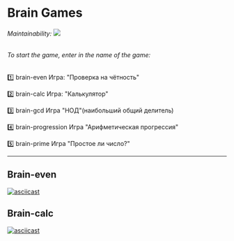 # Brain Games

###### Maintainability:  <a href="https://codeclimate.com/github/Nargiz-Toleutai/Brain-games/maintainability"><img src="https://api.codeclimate.com/v1/badges/9f9fe6e1f0fa5f09b608/maintainability" /></a>

###### To start the game, enter in the name of the game:

1️⃣ brain-even Игра: "Проверка на чётность"

2️⃣ brain-calc Игра: "Калькулятор"

3️⃣ brain-gcd Игра "НОД"(наибольший общий делитель)

4️⃣ brain-progression Игра "Арифметическая прогрессия"

5️⃣ brain-prime Игра "Простое ли число?"

______________________________________________________________

## Brain-even

[![asciicast](https://asciinema.org/a/6CofO9vrARWfIx9OzsR1sD1tq.svg)](https://asciinema.org/a/6CofO9vrARWfIx9OzsR1sD1tq)



## Brain-calc

[![asciicast](https://asciinema.org/a/5YuLGXjYv50ckZdgSaOr8PYHD.svg)](https://asciinema.org/a/5YuLGXjYv50ckZdgSaOr8PYHD)
